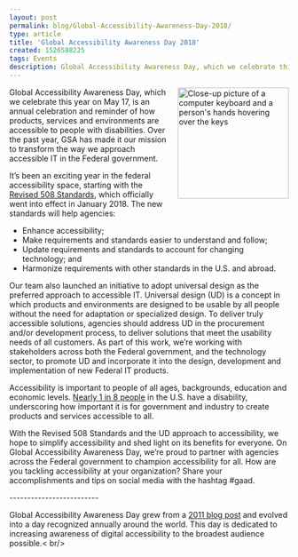 ```yaml
---
layout: post
permalink: blog/Global-Accessibility-Awareness-Day-2018/
type: article
title: 'Global Accessibility Awareness Day 2018'
created: 1526588225
tags: Events
description: Global Accessibility Awareness Day, which we celebrate this year on May 17, is an annual celebration and reminder of how products, services and environments are accessible to people with disabilities.
---
```


<img alt="Close-up picture of a computer keyboard and a person's hands hovering over the keys" src="https://assets.section508.gov/files/field/image/laptop-keyboard.jpg" style="height:200px;float: right; margin-left:15px;margin-bottom:10px;" />Global Accessibility Awareness Day, which we celebrate this year on May 17, is an annual celebration and reminder of how products, services and environments are accessible to people with disabilities. Over the past year, GSA has made it our mission to transform the way we approach accessible IT in the Federal government.

It’s been an exciting year in the federal accessibility space, starting with the [Revised 508 Standards][1], which officially went into effect in January 2018. The new standards will help agencies:

  * Enhance accessibility;
  * Make requirements and standards easier to understand and follow;
  * Update requirements and standards to account for changing technology; and
  * Harmonize requirements with other standards in the U.S. and abroad.

Our team also launched an initiative to adopt universal design as the preferred approach to accessible IT. Universal design (UD) is a concept in which products and environments are designed to be usable by all people without the need for adaptation or specialized design. To deliver truly accessible solutions, agencies should address UD in the procurement and/or development process, to deliver solutions that meet the usability needs of all customers. As part of this work, we’re working with stakeholders across both the Federal government, and the technology sector, to promote UD and incorporate it into the design, development and implementation of new Federal IT products.

Accessibility is important to people of all ages, backgrounds, education and economic levels. [Nearly 1 in 8 people][2] in the U.S. have a disability, underscoring how important it is for government and industry to create products and services accessible to all.

With the Revised 508 Standards and the UD approach to accessibility, we hope to simplify accessibility and shed light on its benefits for everyone. On Global Accessibility Awareness Day, we’re proud to partner with agencies across the Federal government to champion accessibility for all. How are you tackling accessibility at your organization? Share your accomplishments and tips on social media with the hashtag #gaad.

\---\---\---\---\---\---\---\----

Global Accessibility Awareness Day grew from a [2011 blog post][3] and evolved into a day recognized annually around the world. This day is dedicated to increasing awareness of digital accessibility to the broadest audience possible.< br/>

 [1]: https://www.access-board.gov/guidelines-and-standards/communications-and-it/about-the-ict-refresh/final-rule
 [2]: https://disabilitycompendium.org/sites/default/files/user-uploads/2016_AnnualReport.pdf
 [3]: https://mysqltalk.wordpress.com/2011/11/27/challenge-accessibility-know-how-needs-to-go-mainstream-with-developers-now/
